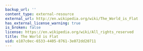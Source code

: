 ```yaml
---
backup_url: ''
content_type: external-resource
external_url: http://en.wikipedia.org/wiki/The_World_is_Flat
has_external_license_warning: true
is_broken: false
license: https://en.wikipedia.org/wiki/All_rights_reserved
title: The World is Flat
uid: e187c0ec-6533-4405-8761-3e072dd20711
---
```

